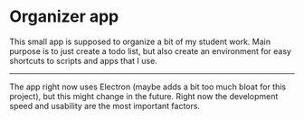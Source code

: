 # Organizer app

This small app is supposed to organize a bit of my student work. Main purpose is to just create a todo list, but also create an environment for easy shortcuts to scripts and apps that I use.

---

The app right now uses Electron (maybe adds a bit too much bloat for this project), but this might change in the future. Right now the development speed and usability are the most important factors. 